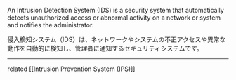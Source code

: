 
An Intrusion Detection System (IDS) is a security system that automatically detects unauthorized access or abnormal activity on a network or system and notifies the administrator.

侵入検知システム（IDS）は、ネットワークやシステムの不正アクセスや異常な動作を自動的に検知し、管理者に通知するセキュリティシステムです。

---

related
[[Intrusion Prevention System (IPS)]]
